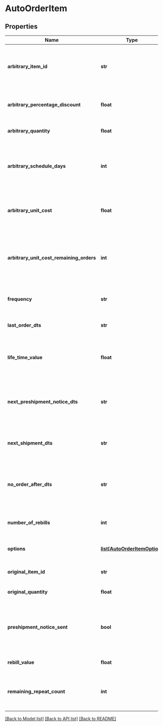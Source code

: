 # AutoOrderItem

## Properties
Name | Type | Description | Notes
------------ | ------------- | ------------- | -------------
**arbitrary_item_id** | **str** | Arbitrary item id that should be rebilled instead of the normal schedule | [optional] 
**arbitrary_percentage_discount** | **float** | An arbitrary percentage discount to provide on future rebills | [optional] 
**arbitrary_quantity** | **float** | Arbitrary quantity to rebill | [optional] 
**arbitrary_schedule_days** | **int** | The number of days to rebill if the frequency is set to an arbitrary number of days | [optional] 
**arbitrary_unit_cost** | **float** | Arbitrary unit cost that rebills of this item should occur at | [optional] 
**arbitrary_unit_cost_remaining_orders** | **int** | The number of rebills to give the arbitrary unit cost on before reverting to normal pricing. | [optional] 
**frequency** | **str** | Frequency of the rebill if not a fixed schedule | [optional] 
**last_order_dts** | **str** | Date/time of the last order of this item | [optional] 
**life_time_value** | **float** | The life time value of this item including the original purchase | [optional] 
**next_preshipment_notice_dts** | **str** | The date/time of when the next pre-shipment notice should be sent | [optional] 
**next_shipment_dts** | **str** | Date/time that this item is scheduled to rebill | [optional] 
**no_order_after_dts** | **str** | Date/time after which no additional rebills of this item should occur | [optional] 
**number_of_rebills** | **int** | The number of times this item has rebilled | [optional] 
**options** | [**list[AutoOrderItemOption]**](AutoOrderItemOption.md) | Options associated with this item | [optional] 
**original_item_id** | **str** | The original item id purchased | [optional] 
**original_quantity** | **float** | The original quantity purchased | [optional] 
**preshipment_notice_sent** | **bool** | True if the preshipment notice associated with the next rebill has been sent | [optional] 
**rebill_value** | **float** | The value of the rebills of this item | [optional] 
**remaining_repeat_count** | **int** | The number of rebills remaining before this item is complete | [optional] 

[[Back to Model list]](../README.md#documentation-for-models) [[Back to API list]](../README.md#documentation-for-api-endpoints) [[Back to README]](../README.md)


